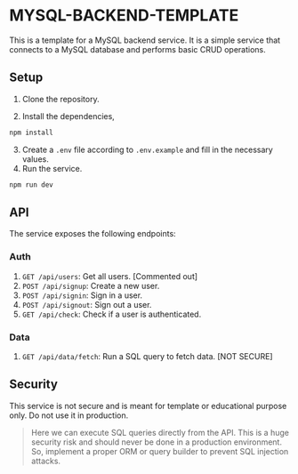 # MYSQL-BACKEND-TEMPLATE

This is a template for a MySQL backend service. It is a simple service that connects to a MySQL database and performs basic CRUD operations.

## Setup

1. Clone the repository.

2. Install the dependencies,

```bash
npm install
```

3. Create a `.env` file according to `.env.example` and fill in the necessary values.
4. Run the service.

```bash
npm run dev
```

## API

The service exposes the following endpoints:
<!-- app.use("/api/auth", authRoutes);
router.get('/users', allUsers);
router.post('/signup', signUp);
router.post('/signin', signIn);
router.post('/signout', signOut);
router.get('/check', checkAuth);
 -->

### Auth

1. `GET /api/users`: Get all users. [Commented out]
2. `POST /api/signup`: Create a new user.
3. `POST /api/signin`: Sign in a user.
4. `POST /api/signout`: Sign out a user.
5. `GET /api/check`: Check if a user is authenticated.

### Data

1. `GET /api/data/fetch`: Run a SQL query to fetch data. [NOT SECURE]

## Security

This service is not secure and is meant for template or educational purpose only. Do not use it in production.

> Here we can execute SQL queries directly from the API. This is a huge security risk and should never be done in a production environment. So, implement a proper ORM or query builder to prevent SQL injection attacks.

